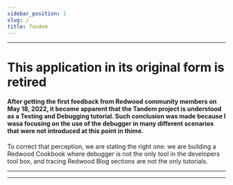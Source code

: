 ```yaml
---
sidebar_position: 1
slug: /
title: Tandem
---
```


___

# This application in its original form is retired

#### After getting the first feedback from Redwood community members on May 18, 2022, it become apparent that the Tandem project is understood as a Testing and Debugging tutorial. Such conclusion was made because I wasa focusing on the use of the debugger in many different scenarios that were not introduced at this point in thime.

To correct that perception, we are stating the right one: we are building a Redwood Cookbook where debugger is not the only tool in the developers tool box, and tracing Redwood Blog sections are not the only tutorials.

___
___